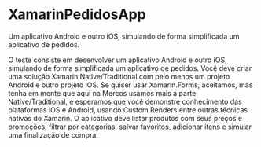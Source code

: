 # XamarinPedidosApp
Um aplicativo Android e outro iOS, simulando de forma simplificada um aplicativo de pedidos.

O teste consiste em desenvolver um aplicativo Android e outro iOS, simulando de forma simplificada um aplicativo de pedidos.
Você deve criar uma solução Xamarin Native/Traditional com pelo menos um projeto Android e outro projeto iOS. Se quiser usar Xamarin.Forms, aceitamos, mas tenha em mente que aqui na Mercos usamos mais a parte Native/Traditional, e esperamos que você demonstre conhecimento das plataformas iOS e Android, usando Custom Renders entre outras técnicas nativas do Xamarin.
O aplicativo deve listar produtos com seus preços e promoções, filtrar por categorias, salvar favoritos, adicionar itens e simular uma finalização de compra.

